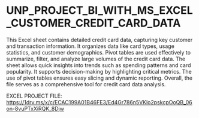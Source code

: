 # UNP_PROJECT_BI_WITH_MS_EXCEL_CUSTOMER_CREDIT_CARD_DATA

This Excel sheet contains detailed credit card data, capturing key customer and transaction information. It organizes data like card types, usage statistics, and customer demographics. Pivot tables are used effectively to summarize, filter, and analyze large volumes of the credit card data. The sheet allows quick insights into trends such as spending patterns and card popularity. It supports decision-making by highlighting critical metrics. The use of pivot tables ensures easy slicing and dynamic reporting. Overall, the file serves as a comprehensive tool for credit card data analysis.

EXCEL PROJECT FILE: https://1drv.ms/x/c/ECAC199A01B46FE3/Ed4Gr786n5VKlo2pskcpOoQB_06on-8vuPTxXiRQK_8Djw
